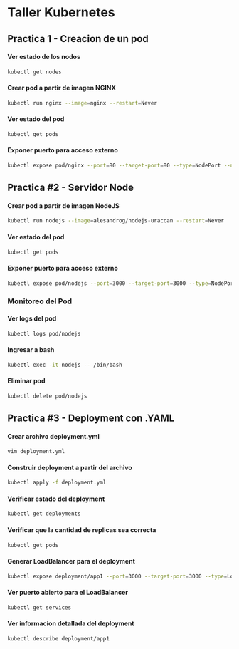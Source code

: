 # Taller Kubernetes 


## Practica 1 - Creacion de un pod


#### Ver estado de los nodos

```bash
kubectl get nodes 
```

#### Crear pod a partir de imagen NGINX

```bash
kubectl run nginx --image=nginx --restart=Never 
```

#### Ver estado del pod

```bash
kubectl get pods
```

#### Exponer puerto para acceso externo

```bash
kubectl expose pod/nginx --port=80 --target-port=80 --type=NodePort --name=nginx-svc
```


## Practica #2 - Servidor Node


#### Crear pod a partir de imagen NodeJS

```bash
kubectl run nodejs --image=alesandrog/nodejs-uraccan --restart=Never 
```

#### Ver estado del pod

```bash
kubectl get pods
```

#### Exponer puerto para acceso externo

```bash
kubectl expose pod/nodejs --port=3000 --target-port=3000 --type=NodePort --name=nodejs-svc
```

### Monitoreo del Pod

#### Ver logs del pod

```bash
kubectl logs pod/nodejs
```

#### Ingresar a bash

```bash
kubectl exec -it nodejs -- /bin/bash
```

#### Eliminar pod

```bash
kubectl delete pod/nodejs
```


## Practica #3 - Deployment con .YAML


#### Crear archivo deployment.yml

```bash
vim deployment.yml
```

#### Construir deployment a partir del archivo

```bash
kubectl apply -f deployment.yml
```

#### Verificar estado del deployment

```bash
kubectl get deployments 
```

#### Verificar que la cantidad de replicas sea correcta

```bash
kubectl get pods
```

#### Generar LoadBalancer para el deployment

```bash
kubectl expose deployment/app1 --port=3000 --target-port=3000 --type=LoadBalancer --name=balanceador
```

#### Ver puerto abierto para el LoadBalancer

```bash
kubectl get services
```

#### Ver informacion detallada del deployment

```bash
kubectl describe deployment/app1 
```